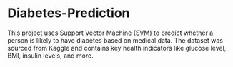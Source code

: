 # Diabetes-Prediction
This project uses Support Vector Machine (SVM) to predict whether a person is likely to have diabetes based on medical data. The dataset was sourced from Kaggle and contains key health indicators like glucose level, BMI, insulin levels, and more.
